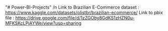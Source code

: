 "# Power-BI-Projects" /n
Link to Brazilian E-Commerce dataset : https://www.kaggle.com/datasets/olistbr/brazilian-ecommerce/
Link to pbix file : https://drive.google.com/file/d/1zZGOby8GdKS1zHZN0u-MFKSKcLPjAYWe/view?usp=sharing
